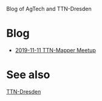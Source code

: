 Blog of AgTech and TTN-Dresden 

# Blog
- [2019-11-11 TTN-Mapper Meetup](posts/2019-11-11-mu-mapper.md)

# See also 
[TTN-Dresden](https://www.meetup.com/de-DE/AgTech-Dresden/)
